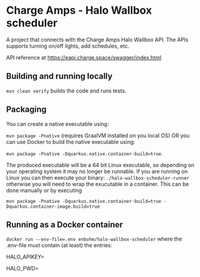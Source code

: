 # Charge Amps - Halo Wallbox scheduler
A project that connects with the Charge Amps Halo Wallbox API. The APIs supports turning on/off lights, add schedules, etc.

API reference at https://eapi.charge.space/swagger/index.html

## Building and running locally
```mvn clean verify``` builds the code and runs tests.

## Packaging
You can create a native executable using: 

`mvn package -Pnative` (requires GraalVM installed on you local OS) OR you can use Docker to build the native executable using:

`mvn package -Pnative -Dquarkus.native.container-build=true`.

The produced executable will be a 64 bit Linux executable, so depending on your operating system it may no longer be runnable. If you are running on Linux you can then execute your binary: `./halo-wallbox-scheduler-runner` otherwise you will need to wrap the exucutable in a container. This can be done manually or by executing

```mvn package -Pnative -Dquarkus.native.container-build=true -Dquarkus.container-image.build=true```

## Running as a Docker container
```docker run --env-file=.env enbohm/halo-wallbox-scheduler``` where the .env-file must contain (at least) the entries:

HALO_APIKEY=<your API key>
  
HALO_PWD=<your password for the Halo wallbox>

